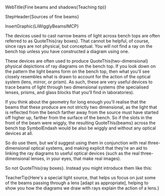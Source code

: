 WebTitle{Fine beams and shadows(Teaching tip)}

StepHeader{Sources of fine beams}

InsertGraphic{LiWigglyBeamsIMCP}

The devices used to cast narrow beams of light across bench tops are often referred to as QuoteThis{ray boxes}. That cannot be helpful, of course, since rays are not physical, but conceptual. You will not find a ray on the bench top unless you have constructed a diagram using one.

These devices are often used to produce QuoteThis{two-dimensional} physical depictions of ray diagrams on the bench top. If you look down on the pattern the light beams form on the bench top, then what you'll see closely resembles what is drawn to account for the action of the optical system (lens, mirror, or prism). As such, these are very useful devices to trace beams of light through two dimensional systems (the specialised lenses, prisms, and glass blocks that you'll find in laboratories).

If you think about the geometry for long enough you'll realise that the beams that these produce are not strictly two dimensional, as the light that is reflected from the bench farther away from the source must have started off higher up, farther from the surface of the bench. So if the slots in the front of the beam were wiggly, the resulting QuoteThis{beams} across the bench top SymbolEndash would be also be wiggly and without any optical devices at all.

So do use them, but we'd suggest using them in conjunction with real three-dimensional optical systems, and making explicit that they're an aid to linking the ray diagrams to useful optical devices (such as the real three-dimensional lenses, in your eyes, that make real images).

So not QuoteThis{ray boxes}. Instead you might introduce them like this:

TeacherTip{Here's a special light source, that helps us focus on just some of the beams passing through a lens [adapt as appropriate], helping to show you how the diagrams we draw with rays explain the action of a lens.}

